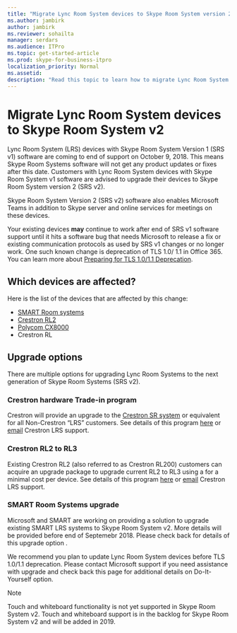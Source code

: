 ```yaml
---
title: "Migrate Lync Room System devices to Skype Room System version 2"
ms.author: jambirk
author: jambirk
ms.reviewer: sohailta
manager: serdars
ms.audience: ITPro
ms.topic: get-started-article
ms.prod: skype-for-business-itpro
localization_priority: Normal
ms.assetid: 
description: "Read this topic to learn how to migrate Lync Room System devices to use the Skype Room System v2 software."
---
```


# Migrate Lync Room System devices to Skype Room System v2 
Lync Room System (LRS) devices with Skype Room System Version 1 (SRS v1) software are coming to end of support on October 9, 2018. This means Skype Room Systems software will not get any product updates or fixes after this date. Customers with Lync Room System devices with Skype Room System v1 software are advised to upgrade their devices to Skype Room System version 2 (SRS v2).

Skype Room System Version 2 (SRS v2) software also enables Microsoft Teams in addition to Skype server and online services for meetings on these devices.

Your existing devices **may** continue to work after end of SRS v1 software support until it hits a software bug that needs Microsoft to release a fix or existing communication protocols as used by SRS v1 changes or no longer work. One such known change is deprecation of TLS 1.0/ 1.1 in Office 365. You can learn more about [Preparing for TLS 1.0/1.1 Deprecation](https://techcommunity.microsoft.com/t5/Skype-for-Business-Blog/Preparing-for-TLS-1-0-1-1-Deprecation-O365-Skype-for-Business/bc-p/223608).  

## Which devices are affected?
Here is the list of the devices that are affected by this change:
- [SMART Room systems](https://smartkapp.com/products/smart-room-systems)
- [Crestron RL2](https://www.crestron.com/en-US/Products/Featured-Solutions/Crestron-RL-2)
- [Polycom CX8000](http://www.polycom.com/products-services/products-for-microsoft/skype-for-business/cx8000.html)
- Crestron RL


## Upgrade options
There are multiple options for upgrading Lync Room Systems to the next generation of Skype Room Systems (SRS v2).


### Crestron hardware Trade-in program

Crestron will provide an upgrade to the [Crestron SR system](https://www.crestron.com/en-us/products/featured-solutions/crestron-sr) or equivalent for all Non-Crestron  “LRS” customers. See details of this program [here](https://www.crestron.com/lrsupgrade) or [email](mailto:lrsupgrade@crestron.com) Crestron LRS support.  


### Crestron RL2 to RL3

Existing Crestron RL2 (also referred to as Crestron RL200) customers can acquire an upgrade package to upgrade current RL2 to RL3 using a for a minimal cost per device. See details of this program [here](https://www.crestron.com/lrsupgrade) or [email](mailto:lrsupgrade@crestron.com) Crestron LRS support. 


### SMART Room Systems upgrade

Microsoft and SMART are working on providing a solution to upgrade existing SMART LRS systems to Skype Room System v2. More details will be provided before end of Septemebr 2018. Please check back for details of this upgrade option . 


We recommend you plan to update Lync Room System devices before TLS 1.0/1.1 deprecation. Please contact Microsoft support if you need assistance with upgrade and check back this page for additional details on Do-It-Yourself option.

> [!NOTE]
> Touch and whiteboard functionality is not yet supported in Skype Room System v2. Touch and whiteboard support is in the backlog for Skype Room System v2 and will be added in 2019.
